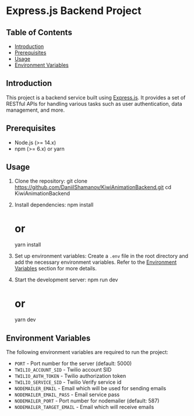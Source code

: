 # Express.js Backend Project

## Table of Contents
- [Introduction](#introduction)
- [Prerequisites](#prerequisites)
- [Usage](#usage)
- [Environment Variables](#environment-variables)

## Introduction
This project is a backend service built using [Express.js](https://expressjs.com/). It provides a set of RESTful APIs for handling various tasks such as user authentication, data management, and more.

## Prerequisites
- Node.js (>= 14.x)
- npm (>= 6.x) or yarn

## Usage
1. Clone the repository:
   git clone https://github.com/DaniilShamanov/KiwiAnimationBackend.git
   cd KiwiAnimationBackend

2. Install dependencies:
   npm install
   # or
   yarn install

3. Set up environment variables:
   Create a `.env` file in the root directory and add the necessary environment variables. Refer to the [Environment Variables](#environment-variables) section for more details.

4. Start the development server:
   npm run dev
   # or
   yarn dev

## Environment Variables
The following environment variables are required to run the project:

- `PORT` - Port number for the server (default: 5000)
- `TWILIO_ACCOUNT_SID` - Twilio account SID 
- `TWILIO_AUTH_TOKEN` - Twilio authorization token
- `TWILIO_SERVICE_SID` - Twilio Verify service id
- `NODEMAILER_EMAIL` - Email which will be used for sending emails
- `NODEMAILER_EMAIL_PASS` - Email service pass
- `NODEMAILER_PORT` - Port number for nodemailer (default: 587)
- `NODEMAILER_TARGET_EMAIL` - Email which will receive emails